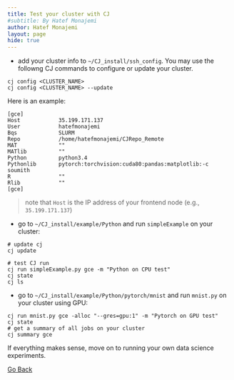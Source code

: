 ```yaml
---
title: Test your cluster with CJ 
#subtitle: By Hatef Monajemi
author: Hatef Monajemi
layout: page
hide: true
---
```


* add your cluster info to `~/CJ_install/ssh_config`.  You may use the followng CJ commands to configure
or update your cluster.

```
cj config <CLUSTER_NAME>
cj config <CLUSTER_NAME> --update
```

Here is an example:    

```
[gce]
Host	        35.199.171.137
User            hatefmonajemi
Bqs             SLURM
Repo            /home/hatefmonajemi/CJRepo_Remote
MAT             ""
MATlib          ""
Python          python3.4
Pythonlib       pytorch:torchvision:cuda80:pandas:matplotlib:-c soumith
R               ""
Rlib            ""
[gce]

```
> note that `Host` is the IP address of your frontend node (e.g., `35.199.171.137`)


* go to `~/CJ_install/example/Python` and run `simpleExample` on your cluster:      

```
# update cj
cj update

# test CJ run
cj run simpleExample.py gce -m "Python on CPU test"
cj state
cj ls
```     
* go to `~/CJ_install/example/Python/pytorch/mnist` and run `mnist.py` on your cluster using GPU:   

```
cj run mnist.py gce -alloc "--gres=gpu:1" -m "Pytorch on GPU test"
cj state
# get a summary of all jobs on your cluster
cj summary gce
```

If everything makes sense, move on to running your own data science experiments.

[Go Back](elasticluster-clusterjob-model)
